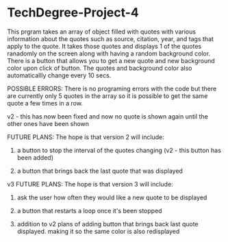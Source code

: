 # TechDegree-Project-4

This prgram takes an array of object filled with quotes with various information about the quotes 
such as source, citation, year, and tags that apply to the quote.
It takes those quotes and displays 1 of the quotes ranadomly on the screen along with having a random background color.
There is a button that allows you to get a new quote and new background color upon click of button.
The quotes and background color also automaticallly change every 10 secs. 

POSSIBLE ERRORS:
There is no programing errors with the code but there are currently only 5 quotes in the array so it is possible to get
the same quote a few times in a row.


v2  - this has now been fixed and now no quote is shown again until the other ones have been shown

FUTURE PLANS:
The hope is that version 2 will include:

1) a button to stop the interval of the quotes changing (v2 - this button has been added)

2) a button that brings back the last quote that was displayed 


v3 FUTURE PLANS:
The hope is that version 3 will include:


1) ask the user how often they would like a new quote to be displayed

2) a button that restarts a loop once it's been stopped

3) addition to v2 plans of adding button that brings back last quote displayed. making it so the same color is also redisplayed

